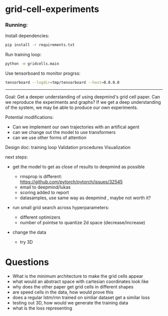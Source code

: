 # grid-cell-experiments

### Running:

Install dependencies:

```sh
pip install -r requirements.txt
```

Run training loop:

```sh
python -m gridcells.main
```

Use tensorboard to monitor progrss:

```sh
tensorboard --logdir=tmp/tensorboard --host=0.0.0.0
```

---

Goal: Get a deeper understanding of using deepmind's grid cell paper. Can we reproduce the experiments and graphs? If we get a deep understanding of the system, we may be able to produce our own experiments.



Potential modifications:
* Can we implement our own trajectories with an artifical agent
* can we change out the model to use transformers
* can we use other forms of attention


Design doc:
training loop
Validation procedures
Visualization 

next steps:
* get the model to get as close of results to deepmind as possible
  * rmsprop is different: https://github.com/pytorch/pytorch/issues/32545
  * email to deepmind/lukas
  * scoring added to report
  * datasamples, use same way as deepmind , maybe not worth it?

* run small grid search across hyperparameters:
  * different optimizers
  * number of pointse to quantize 2d space (decrease/increase)
* change the data
  * try 3D 


# Questions

* What is the minimum architecture to make the grid cells appear
* what would an abstract space with cartesian coordinates look like
* why does the other paper get grid cells in different shapes
* are speed cells in the data, how would prove this
* does a regular lstm/rnn trained on simliar dataset get a similar loss
* testing out 3D, how would we generate the training data
* what is the loss representing


